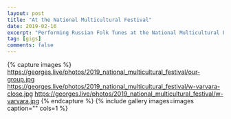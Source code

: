```yaml
---
layout: post
title: "At the National Multicultural Festival"
date: 2019-02-16
excerpt: "Performing Russian Folk Tunes at the National Multicultural Festival with Russian Friends."
tag: [gigs]
comments: false
---
```


{% capture images %}
	https://georges.live/photos/2019_national_multicultural_festival/our-group.jpg
	https://georges.live/photos/2019_national_multicultural_festival/w-varvara-close.jpg
	https://georges.live/photos/2019_national_multicultural_festival/w-varvara.jpg
{% endcapture %}
{% include gallery images=images caption="" cols=1 %}
